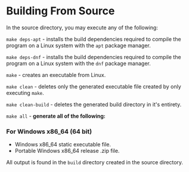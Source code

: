 
# Building From Source

In the source directory, you may execute any of the following:

`make deps-apt` - installs the build dependencies required to compile the program on a Linux system with the `apt` package manager.

`make deps-dnf` - installs the build dependencies required to compile the program on a Linux system with the `dnf` package manager.

`make` - creates an executable from Linux.

`make clean` - deletes only the generated executable file created by only executing `make`.

`make clean-build` - deletes the generated build directory in it's entirety.

`make all` - **generate all of the following:**

### For Windows x86_64 (64 bit)

* Windows x86_64 static executable file.
* Portable Windows x86_64 release .zip file.

All output is found in the `build` directory created in the source directory.